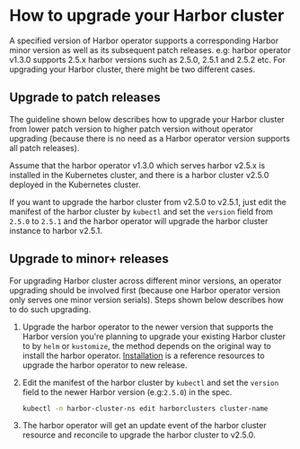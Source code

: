 # How to upgrade your Harbor cluster

A specified version of Harbor operator supports a corresponding Harbor minor version as well as its subsequent patch releases. e.g: harbor operator v1.3.0 supports 2.5.x harbor versions such as 2.5.0, 2.5.1 and 2.5.2 etc. For upgrading your Harbor cluster, there might be two different cases.

## Upgrade to patch releases

The guideline shown below describes how to upgrade your Harbor cluster from lower patch version to higher patch version without operator upgrading (because there is no need as a Harbor operator version supports all patch releases).

Assume that the harbor operator v1.3.0 which serves harbor v2.5.x is installed in the Kubernetes cluster, and there is a harbor cluster v2.5.0 deployed in the Kubernetes cluster.

If you want to upgrade the harbor cluster from v2.5.0 to v2.5.1, just edit the manifest of the harbor cluster by `kubectl` and set the `version` field from `2.5.0` to `2.5.1` and the harbor operator will upgrade the harbor cluster instance to harbor v2.5.1.

## Upgrade to minor+ releases

For upgrading Harbor cluster across different minor versions, an operator upgrading should be involved first (because one Harbor operator version only serves one minor version serials). Steps shown below describes how to do such upgrading.

1. Upgrade the harbor operator to the newer version that supports the Harbor version you're planning to upgrade your existing Harbor cluster to by `helm` or `kustomize`, the method depends on the original way to install the harbor operator. [Installation](../installation/installation.md) is a reference resources to upgrade the harbor operator to new release.

1. Edit the manifest of the harbor cluster by `kubectl` and set the `version` field to the newer Harbor version (e.g:`2.5.0`) in the spec.

   ```bash
   kubectl -n harbor-cluster-ns edit harborclusters cluster-name
   ```

1. The harbor operator will get an update event of the harbor cluster resource and reconcile to upgrade the harbor cluster to v2.5.0.
